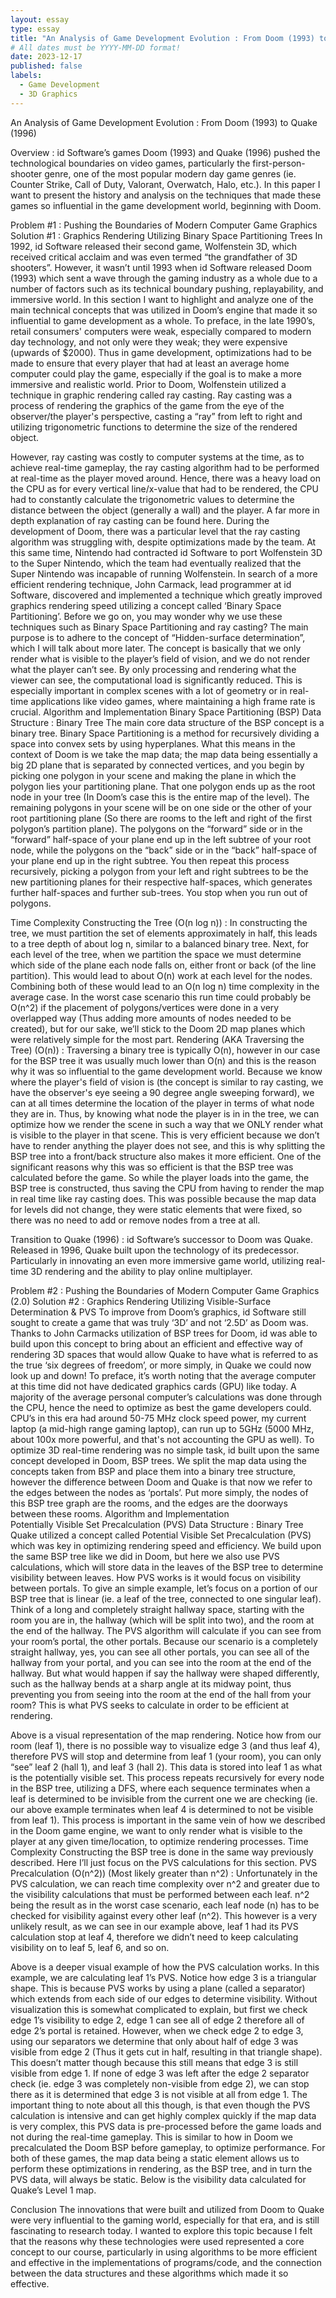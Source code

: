 ```yaml
---
layout: essay
type: essay
title: "An Analysis of Game Development Evolution : From Doom (1993) to Quake (1996)"
# All dates must be YYYY-MM-DD format!
date: 2023-12-17
published: false
labels:
  - Game Development
  - 3D Graphics
---
```


An Analysis of Game Development Evolution : From Doom (1993) to Quake (1996)

Overview : id Software’s games Doom (1993) and Quake (1996) pushed the technological boundaries on video games, particularly the first-person-shooter genre, one of the most popular modern day game genres (ie. Counter Strike, Call of Duty, Valorant, Overwatch, Halo, etc.). In this paper I want to present the history and analysis on the techniques that made these games so influential in the game development world, beginning with Doom.

Problem #1 : Pushing the Boundaries of Modern Computer Game Graphics
Solution #1 : Graphics Rendering Utilizing Binary Space Partitioning Trees 
In 1992, id Software released their second game, Wolfenstein 3D, which received critical acclaim and was even termed “the grandfather of 3D shooters”. However, it wasn’t until 1993 when id Software released Doom (1993) which sent a wave through the gaming industry as a whole due to a number of factors such as its technical boundary pushing, replayability, and immersive world. In this section I want to highlight and analyze one of the main technical concepts that was utilized in Doom’s engine that made it so influential to game development as a whole. To preface, in the late 1990’s, retail consumers' computers were weak, especially compared to modern day technology, and not only were they weak; they were expensive (upwards of $2000). Thus in game development, optimizations had to be made to ensure that every player that had at least an average home computer could play the game, especially if the goal is to make a more immersive and realistic world. Prior to Doom, Wolfenstein utilized a technique in graphic rendering called ray casting. Ray casting was a process of rendering the graphics of the game from the eye of the observer/the player's perspective, casting a “ray” from left to right and utilizing trigonometric functions to determine the size of the rendered object.

However, ray casting was costly to computer systems at the time, as to achieve real-time gameplay, the ray casting algorithm had to be performed at real-time as the player moved around. Hence, there was a heavy load on the CPU as for every vertical line/x-value that had to be rendered, the CPU had to constantly calculate the trigonometric values to determine the distance between the object (generally a wall) and the player. A far more in depth explanation of ray casting can be found here. 
	During the development of Doom, there was a particular level that the ray casting algorithm was struggling with, despite optimizations made by the team. At this same time, Nintendo had contracted id Software to port Wolfenstein 3D to the Super Nintendo, which the team had eventually realized that the Super Nintendo was incapable of running Wolfenstein. In search of a more efficient rendering technique, John Carmack, lead programmer at id Software, discovered and implemented a technique which greatly improved graphics rendering speed utilizing a concept called ‘Binary Space Partitioning’.
	Before we go on, you may wonder why we use these techniques such as Binary Space Partitioning and ray casting? The main purpose is to adhere to the concept of “Hidden-surface determination”, which I will talk about more later. The concept is basically that we only render what is visible to the player’s field of vision, and we do not render what the player can’t see. By only processing and rendering what the viewer can see, the computational load is significantly reduced. This is especially important in complex scenes with a lot of geometry or in real-time applications like video games, where maintaining a high frame rate is crucial.
Algorithm and Implementation 
Binary Space Partitioning (BSP)
Data Structure : Binary Tree
The main core data structure of the BSP concept is a binary tree. Binary Space Partitioning is a method for recursively dividing a space into convex sets by using hyperplanes. What this means in the context of Doom is we take the map data; the map data being essentially a big 2D plane that is separated by connected vertices, and you begin by picking one polygon in your scene and making the plane in which the polygon lies your partitioning plane. That one polygon ends up as the root node in your tree (In Doom’s case this is the entire map of the level). The remaining polygons in your scene will be on one side or the other of your root partitioning plane (So there are rooms to the left and right of the first polygon’s partition plane). The polygons on the “forward” side or in the “forward” half-space of your plane end up in the left subtree of your root node, while the polygons on the “back” side or in the “back” half-space of your plane end up in the right subtree. You then repeat this process recursively, picking a polygon from your left and right subtrees to be the new partitioning planes for their respective half-spaces, which generates further half-spaces and further sub-trees. You stop when you run out of polygons.

Time Complexity
Constructing the Tree (O(n log n)) :
In constructing the tree, we must partition the set of elements approximately in half, this leads to a tree depth of about log n, similar to a balanced binary tree. Next, for each level of the tree, when we partition the space we must determine which side of the plane each node falls on, either front or back (of the line partition). This would lead to about O(n) work at each level for the nodes. Combining both of these would lead to an O(n log n) time complexity in the average case. In the worst case scenario this run time could probably be O(n^2) if the placement of polygons/vertices were done in a very overlapped way (Thus adding more amounts of nodes needed to be created), but for our sake, we’ll stick to the Doom 2D map planes which were relatively simple for the most part.
Rendering (AKA Traversing the Tree) (O(n)) : 
Traversing a binary tree is typically O(n), however in our case for the BSP tree it was usually much lower than O(n) and this is the reason why it was so influential to the game development world. Because we know where the player's field of vision is (the concept is similar to ray casting, we have the observer's eye seeing a 90 degree angle sweeping forward), we can at all times determine the location of the player in terms of what node they are in. Thus, by knowing what node the player is in in the tree, we can optimize how we render the scene in such a way that we ONLY render what is visible to the player in that scene. This is very efficient because we don’t have to render anything the player does not see, and this is why splitting the BSP tree into a front/back structure also makes it more efficient.
One of the significant reasons why this was so efficient is that the BSP tree was calculated before the game. So while the player loads into the game, the BSP tree is constructed, thus saving the CPU from having to render the map in real time like ray casting does. This was possible because the map data for levels did not change, they were static elements that were fixed, so there was no need to add or remove nodes from a tree at all.

Transition to Quake (1996) :
id Software’s successor to Doom was Quake. Released in 1996, Quake built upon the technology of its predecessor. Particularly in innovating an even more immersive game world, utilizing real-time 3D rendering and the ability to play online multiplayer.

Problem #2 : Pushing the Boundaries of Modern Computer Game Graphics (2.0)
Solution #2 : Graphics Rendering Utilizing Visible-Surface Determination & PVS
To improve from Doom’s graphics, id Software still sought to create a game that was truly ‘3D’ and not ‘2.5D’ as Doom was. Thanks to John Carmacks utilization of BSP trees for Doom, id was able to build upon this concept to bring about an efficient and effective way of rendering 3D spaces that would allow Quake to have what is referred to as the true ‘six degrees of freedom’, or more simply, in Quake we could now look up and down! To preface, it’s worth noting that the average computer at this time did not have dedicated graphics cards (GPU) like today. A majority of the average personal computer’s calculations was done through the CPU, hence the need to optimize as best the game developers could. CPU’s in this era had around 50-75 MHz clock speed power, my current laptop (a mid-high range gaming laptop), can run up to 5GHz (5000 MHz, about 100x more powerful, and that's not accounting the GPU as well).
	To optimize 3D real-time rendering was no simple task, id built upon the same concept developed in Doom, BSP trees. We split the map data using the concepts taken from BSP and place them into a binary tree structure, however the difference between Doom and Quake is that now we refer to the edges between the nodes as ‘portals’. Put more simply, the nodes of this BSP tree graph are the rooms, and the edges are the doorways between these rooms.
Algorithm and Implementation	
Potentially Visible Set Precalculation (PVS)
Data Structure : Binary Tree
Quake utilized a concept called Potential Visible Set Precalculation (PVS) which was key in optimizing rendering speed and efficiency. We build upon the same BSP tree like we did in Doom, but here we also use PVS calculations, which will store data in the leaves of the BSP tree to determine visibility between leaves. How PVS works is it would focus on visibility between portals. To give an simple example, let’s focus on a portion of our BSP tree that is linear (ie. a leaf of the tree, connected to one singular leaf). Think of a long and completely straight hallway space, starting with the room you are in, the hallway (which will be split into two), and the room at the end of the hallway. The PVS algorithm will calculate if you can see from your room’s portal, the other portals.
Because our scenario is a completely straight hallway, yes, you can see all other portals, you can see all of the hallway from your portal, and you can see into the room at the end of the hallway. But what would happen if say the hallway were shaped differently, such as the hallway bends at a sharp angle at its midway point, thus preventing you from seeing into the room at the end of the hall from your room? This is what PVS seeks to calculate in order to be efficient at rendering.

Above is a visual representation of the map rendering. Notice how from our room (leaf 1), there is no possible way to visualize edge 3 (and thus leaf 4), therefore PVS will stop and determine from leaf 1 (your room), you can only “see” leaf 2 (hall 1), and leaf 3 (hall 2). This data is stored into leaf 1 as what is the potentially visible set.
This process repeats recursively for every node in the BSP tree, utilizing a DFS, where each sequence terminates when a leaf is determined to be invisible from the current one we are checking (ie. our above example terminates when leaf 4 is determined to not be visible from leaf 1). This process is important in the same vein of how we described in the Doom game engine, we want to only render what is visible to the player at any given time/location, to optimize rendering processes.
Time Complexity
Constructing the BSP tree is done in the same way previously described. Here I’ll just focus on the PVS calculations for this section.
PVS Precalculation (O(n^2)) (Most likely greater than n^2) : 
Unfortunately in the PVS calculation, we can reach time complexity over n^2 and greater due to the visibility calculations that must be performed between each leaf. n^2 being the result as in the worst case scenario, each leaf node (n) has to be checked for visibility against every other leaf (n^2). This however is a very unlikely result, as we can see in our example above, leaf 1 had its PVS calculation stop at leaf 4, therefore we didn’t need to keep calculating visibility on to leaf 5, leaf 6, and so on.

Above is a deeper visual example of how the PVS calculation works. In this example, we are calculating leaf 1’s PVS. Notice how edge 3 is a triangular shape. This is because PVS works by using a plane (called a separator) which extends from each side of our edges to determine visibility. Without visualization this is somewhat complicated to explain, but first we check edge 1’s visibility to edge 2, edge 1 can see all of edge 2 therefore all of edge 2’s portal is retained. However, when we check edge 2 to edge 3, using our separators we determine that only about half of edge 3 was visible from edge 2 (Thus it gets cut in half, resulting in that triangle shape). This doesn’t matter though because this still means that edge 3 is still visible from edge 1. If none of edge 3 was left after the edge 2 separator check (ie. edge 3 was completely non-visible from edge 2), we can stop there as it is determined that edge 3 is not visible at all from edge 1.
The important thing to note about all this though, is that even though the PVS calculation is intensive and can get highly complex quickly if the map data is very complex, this PVS data is pre-processed before the game loads and not during the real-time gameplay. This is similar to how in Doom we precalculated the Doom BSP before gameplay, to optimize performance. For both of these games, the map data being a static element allows us to perform these optimizations in rendering, as the BSP tree, and in turn the PVS data, will always be static.
Below is the visibility data calculated for Quake’s Level 1 map.

Conclusion
The innovations that were built and utilized from Doom to Quake were very influential to the gaming world, especially for that era, and is still fascinating to research today. I wanted to explore this topic because I felt that the reasons why these technologies were used represented a core concept to our course, particularly in using algorithms to be more efficient and effective in the implementations of programs/code, and the connection between the data structures and these algorithms which made it so effective.
